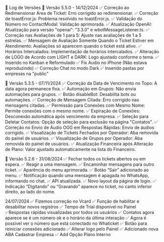 📝 Log de Versões
🚀 Versão 5.5.0 - 14/12/2024 
✅ Correção ao Redimensionar Área de Ticket: Erro corrigido ao redimensionar.
✅ Correção de toastError.js: Problema resolvido no toastError.js.
✅ Validação do Número no ContactModal: Validação aprimorada.
✅ Atualização OpenAI: Atualização para versão "openai": "3.3.0" e wbotMessageListener.ts.
✅ Correção nas Avaliações de 1 para 5: Ajuste nas avaliações de 1 a 5 estrelas.
✅ Mensagem de Avaliação Somente Quando o Ticket Estiver em Atendimento: Avaliações só aparecem quando o ticket está ativo.
✅ Horários Intercalados: Implementação de horários intercalados.
✅ Alteração de LOGO de Acordo com LIGHT e DARK: Logo ajustado conforme o tema.
✅ Inserido no Kanban e Reformulado ✅ Fix Audio no iPhone (Não estava reproduzindo) ✅ Correção Chat no modo Dark ✅ Inserido pastas por empresas na "public"

🚀 Versão 5.3.5 - 07/11/2024
✅ Correção da Data de Vencimento no Topo: A data agora permanece fixa.
✅ Automação em Grupos: Não envia automações para grupos.
✅ Botão disableBot: Desabilita bots ou automações.
✅ Correção de Mensagem Citada: Erro corrigido nas mensagens citadas.
✅ Permissão para Conexões com Mesmo Nome: Permite conexões com o mesmo nome.
✅ Expiração de Conexões: Desconexão automática após vencimento da empresa.
✅ Seleção para Deletar Contatos: Opção de seleção para exclusão na página "Contatos".
✅ Correção no Envio de Áudio OGG em Respostas Rápidas: Envio de áudios corrigido.
✅ Visualização de Tickets Fechados por Operador: Aba removida do painel de usuários.
✅ Visualização de Grupos por Operador: Aba removida do painel de usuários.
✅ Atualização Financeira após Alteração de Plano: Valor ajustado automaticamente na lista do Financeiro.

🚀 Versão 5.2.6 - 31/08/2024
✅ Fechar todos os tickets abertos ou em espera. 
✅ Reagir a uma mensagem. 
✅ Encaminhar mensagens para outro ticket. 
✅ Aparência do menu aprimorada. 
✅ Botão “Sair” adicionado ao menu. 
✅ Notificação quando uma mensagem é apagada no WhatsApp, informando no chat. 
✅ API atualizada. ✅ Novo layout da página de login. 
✅ Indicação “Digitando” ou “Gravando” aparece no ticket, no canto inferior direito, ao lado do nome.

24/07/2024
✅ Fizemos correção no Vcard 
✅ Função de habilitar e desabilitar novos registros 
✅ Tempo de Trial disponível no Painel 
✅Respostas rápidas visualizadas por todos os usuários 
✅ Contatos agora aparece se é um número ok e o horário da última interação 
✅ Agora é possível ver o número que está conectado no Whaticket 
✅ Botão para reiniciar conexões adicionado 
✅ Alterar logo pelo Painel 
✅ Adicionado nova ABA Cadastrar Empresa 
✅ Add Opção Plano Interno

